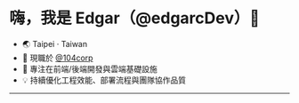 # 嗨，我是 Edgar（@edgarcDev）👋

- 🌏 Taipei · Taiwan  
- 🏢 現職於 [@104corp](https://github.com/104corp)  
- 🔭 專注在前端/後端開發與雲端基礎設施
- 💡 持續優化工程效能、部署流程與團隊協作品質

---
